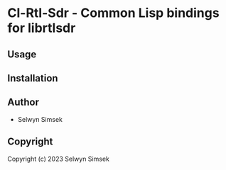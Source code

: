 # Cl-Rtl-Sdr - Common Lisp bindings for librtlsdr

## Usage

## Installation

## Author

* Selwyn Simsek

## Copyright

Copyright (c) 2023 Selwyn Simsek
